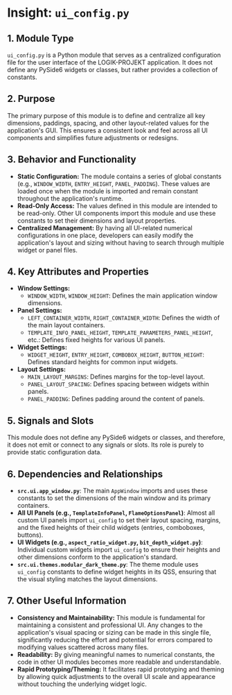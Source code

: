 # Insight: `ui_config.py`

## 1. Module Type

`ui_config.py` is a Python module that serves as a centralized configuration file for the user interface of the LOGIK-PROJEKT application. It does not define any PySide6 widgets or classes, but rather provides a collection of constants.

## 2. Purpose

The primary purpose of this module is to define and centralize all key dimensions, paddings, spacing, and other layout-related values for the application's GUI. This ensures a consistent look and feel across all UI components and simplifies future adjustments or redesigns.

## 3. Behavior and Functionality

- **Static Configuration:** The module contains a series of global constants (e.g., `WINDOW_WIDTH`, `ENTRY_HEIGHT`, `PANEL_PADDING`). These values are loaded once when the module is imported and remain constant throughout the application's runtime.
- **Read-Only Access:** The values defined in this module are intended to be read-only. Other UI components import this module and use these constants to set their dimensions and layout properties.
- **Centralized Management:** By having all UI-related numerical configurations in one place, developers can easily modify the application's layout and sizing without having to search through multiple widget or panel files.

## 4. Key Attributes and Properties

- **Window Settings:**
  - `WINDOW_WIDTH`, `WINDOW_HEIGHT`: Defines the main application window dimensions.
- **Panel Settings:**
  - `LEFT_CONTAINER_WIDTH`, `RIGHT_CONTAINER_WIDTH`: Defines the width of the main layout containers.
  - `TEMPLATE_INFO_PANEL_HEIGHT`, `TEMPLATE_PARAMETERS_PANEL_HEIGHT`, etc.: Defines fixed heights for various UI panels.
- **Widget Settings:**
  - `WIDGET_HEIGHT`, `ENTRY_HEIGHT`, `COMBOBOX_HEIGHT`, `BUTTON_HEIGHT`: Defines standard heights for common input widgets.
- **Layout Settings:**
  - `MAIN_LAYOUT_MARGINS`: Defines margins for the top-level layout.
  - `PANEL_LAYOUT_SPACING`: Defines spacing between widgets within panels.
  - `PANEL_PADDING`: Defines padding around the content of panels.

## 5. Signals and Slots

This module does not define any PySide6 widgets or classes, and therefore, it does not emit or connect to any signals or slots. Its role is purely to provide static configuration data.

## 6. Dependencies and Relationships

- **`src.ui.app_window.py`**: The main `AppWindow` imports and uses these constants to set the dimensions of the main window and its primary containers.
- **All UI Panels (e.g., `TemplateInfoPanel`, `FlameOptionsPanel`)**: Almost all custom UI panels import `ui_config` to set their layout spacing, margins, and the fixed heights of their child widgets (entries, comboboxes, buttons).
- **UI Widgets (e.g., `aspect_ratio_widget.py`, `bit_depth_widget.py`)**: Individual custom widgets import `ui_config` to ensure their heights and other dimensions conform to the application's standard.
- **`src.ui.themes.modular_dark_theme.py`**: The theme module uses `ui_config` constants to define widget heights in its QSS, ensuring that the visual styling matches the layout dimensions.

## 7. Other Useful Information

- **Consistency and Maintainability:** This module is fundamental for maintaining a consistent and professional UI. Any changes to the application's visual spacing or sizing can be made in this single file, significantly reducing the effort and potential for errors compared to modifying values scattered across many files.
- **Readability:** By giving meaningful names to numerical constants, the code in other UI modules becomes more readable and understandable.
- **Rapid Prototyping/Theming:** It facilitates rapid prototyping and theming by allowing quick adjustments to the overall UI scale and appearance without touching the underlying widget logic.